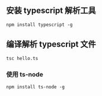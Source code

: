 ## 安装 typescript 解析工具

`npm install typescript -g`

## 编译解析 typescript 文件

`tsc hello.ts`

### 使用 ts-node

`npm install ts-node -g`
